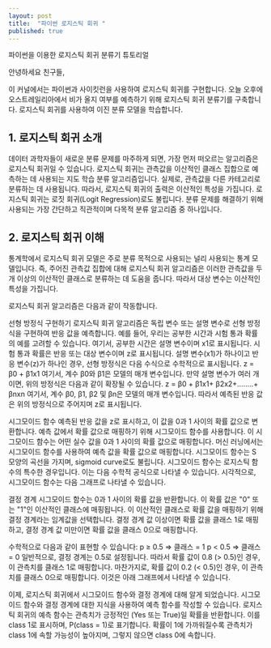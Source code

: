 ```yaml
---
layout: post
title:  "파이썬 로지스틱 회귀 "
published: true
---
```

파이썬을 이용한 로지스틱 회귀 분류기 튜토리얼

안녕하세요 친구들,

이 커널에서는 파이썬과 사이킷런을 사용하여 로지스틱 회귀를 구현합니다. 
오늘 오후에 오스트레일리아에서 비가 올지 여부를 예측하기 위해 로지스틱 회귀 분류기를 구축합니다. 
로지스틱 회귀를 사용하여 이진 분류 모델을 학습합니다.

## 1. 로지스틱 회귀 소개

데이터 과학자들이 새로운 분류 문제를 마주하게 되면, 가장 먼저 떠오르는 알고리즘은 로지스틱 회귀일 수 있습니다. 
로지스틱 회귀는 관측값을 이산적인 클래스 집합으로 예측하는 데 사용되는 지도 학습 분류 알고리즘입니다. 
실제로, 관측값을 다른 카테고리로 분류하는 데 사용됩니다. 따라서, 로지스틱 회귀의 출력은 이산적인 특성을 가집니다. 
로지스틱 회귀는 로짓 회귀(Logit Regression)로도 불립니다. 
분류 문제를 해결하기 위해 사용되는 가장 간단하고 직관적이며 다목적 분류 알고리즘 중 하나입니다.

## 2. 로지스틱 회귀 이해

통계학에서 로지스틱 회귀 모델은 주로 분류 목적으로 사용되는 널리 사용되는 통계 모델입니다. 
즉, 주어진 관측값 집합에 대해 로지스틱 회귀 알고리즘은 이러한 관측값을 두 개 이상의 이산적인 클래스로 분류하는 데 도움을 줍니다. 
따라서 대상 변수는 이산적인 특성을 가집니다.

로지스틱 회귀 알고리즘은 다음과 같이 작동합니다.

선형 방정식 구현하기
로지스틱 회귀 알고리즘은 독립 변수 또는 설명 변수로 선형 방정식을 구현하여 반응 값을 예측합니다. 
예를 들어, 우리는 공부한 시간과 시험 통과 확률의 예를 고려할 수 있습니다. 
여기서, 공부한 시간은 설명 변수이며 x1로 표시됩니다. 시험 통과 확률은 반응 또는 대상 변수이며 z로 표시됩니다.
설명 변수(x1)가 하나이고 반응 변수(z)가 하나인 경우, 선형 방정식은 다음 수식으로 수학적으로 표시됩니다.
z = β0 + β1x1
여기서, 계수 β0와 β1은 모델의 매개 변수입니다.
만약 설명 변수가 여러 개이면, 위의 방정식은 다음과 같이 확장될 수 있습니다.
z = β0 + β1x1+ β2x2+……..+ βnxn
여기서, 계수 β0, β1, β2 및 βn은 모델의 매개 변수입니다.
따라서 예측된 반응 값은 위의 방정식으로 주어지며 z로 표시됩니다.

시그모이드 함수
예측된 반응 값을 z로 표시하고, 이 값을 0과 1 사이의 확률 값으로 변환합니다. 
예측 값에서 확률 값으로 매핑하기 위해 시그모이드 함수를 사용합니다. 
이 시그모이드 함수는 어떤 실수 값을 0과 1 사이의 확률 값으로 매핑합니다.
머신 러닝에서는 시그모이드 함수를 사용하여 예측 값을 확률 값으로 매핑합니다. 
시그모이드 함수는 S 모양의 곡선을 가지며, sigmoid curve로도 불립니다.
시그모이드 함수는 로지스틱 함수의 특수한 경우입니다. 이는 다음 수학적 공식으로 나타낼 수 있습니다.
시각적으로, 시그모이드 함수는 다음 그래프로 나타낼 수 있습니다.

결정 경계
시그모이드 함수는 0과 1 사이의 확률 값을 반환합니다. 
이 확률 값은 "0" 또는 "1"인 이산적인 클래스에 매핑됩니다. 
이 이산적인 클래스로 확률 값을 매핑하기 위해 결정 경계라는 임계값을 선택합니다. 
결정 경계 값 이상이면 확률 값을 클래스 1로 매핑하고, 결정 경계 값 미만이면 확률 값을 클래스 0으로 매핑합니다.

수학적으로 다음과 같이 표현할 수 있습니다:
p ≥ 0.5 => 클래스 = 1
p < 0.5 => 클래스 = 0
일반적으로, 결정 경계는 0.5로 설정됩니다. 
따라서 확률 값이 0.8 (> 0.5)인 경우, 이 관측치를 클래스 1로 매핑합니다. 
마찬가지로, 확률 값이 0.2 (< 0.5)인 경우, 이 관측치를 클래스 0으로 매핑합니다. 
이것은 아래 그래프에서 나타낼 수 있습니다.


이제, 로지스틱 회귀에서 시그모이드 함수와 결정 경계에 대해 알게 되었습니다. 시그모이드 함수와 결정 경계에 대한 지식을 사용하여 예측 함수를 작성할 수 있습니다. 로지스틱 회귀의 예측 함수는 관측치가 긍정적인 (Yes 또는 True)일 확률을 반환합니다. 이를 class 1로 표시하며, P(class = 1)로 표기합니다. 확률이 1에 가까워질수록 관측치가 class 1에 속할 가능성이 높아지며, 그렇지 않으면 class 0에 속합니다.
